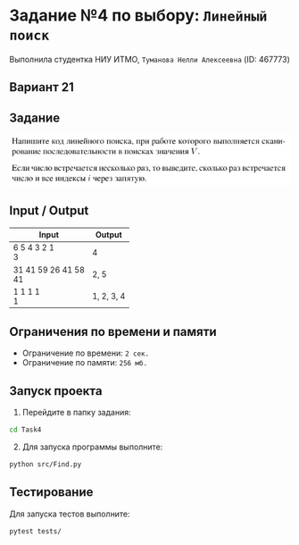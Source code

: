# Задание №4 по выбору: `Линейный поиск`
Выполнила студентка НИУ ИТМО, `Туманова Нелли Алексеевна` (ID: 467773)

## Вариант 21

## Задание 
![img.png](task.png)

## Input / Output 

| Input                    | Output     |
|--------------------------|------------|
| 6 5 4 3 2 1<br/>3        | 4          |
| 31 41 59 26 41 58<br/>41 | 2, 5       |
| 1 1 1 1<br/>1            | 1, 2, 3, 4 |

## Ограничения по времени и памяти

- Ограничение по времени: `2 сек.`
- Ограничение по памяти: `256 мб.`


## Запуск проекта
1. Перейдите в папку задания:
```bash
cd Task4
```

2. Для запуска программы выполните:
```bash
python src/Find.py
```

## Тестирование
Для запуска тестов выполните:
```bash
pytest tests/
```